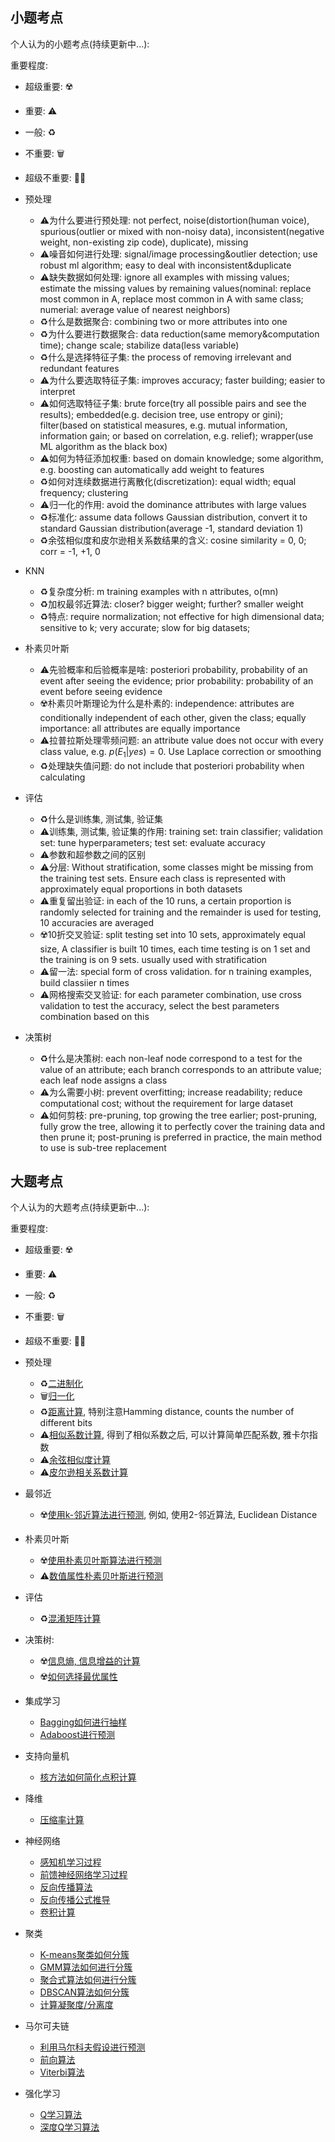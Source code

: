 ## 小题考点

个人认为的小题考点(持续更新中...):

重要程度: 

- 超级重要: ☢️
- 重要: ⚠️
- 一般: ♻️
- 不重要: 🗑️
- 超级不重要: 🏴‍☠️

- 预处理
    - ⚠️为什么要进行预处理: not perfect, noise(distortion(human voice), spurious(outlier or mixed with non-noisy data), inconsistent(negative weight, non-existing zip code), duplicate), missing
    - ⚠️噪音如何进行处理: signal/image processing&outlier detection; use robust ml algorithm; easy to deal with inconsistent&duplicate
    - ⚠️缺失数据如何处理: ignore all examples with missing values; estimate the missing values by remaining values(nominal: replace most common in A, replace most common in A with same class; numerial: average value of nearest neighbors)
	- ♻️什么是数据聚合: combining two or more attributes into one
    - ♻️为什么要进行数据聚合: data reduction(same memory&computation time); change scale; stabilize data(less variable)
	- ♻️什么是选择特征子集: the process of removing irrelevant and redundant features
	- ⚠️为什么要选取特征子集: improves accuracy; faster building; easier to interpret
    - ⚠️如何选取特征子集: brute force(try all possible pairs and see the results); embedded(e.g. decision tree, use entropy or gini); filter(based on statistical measures, e.g. mutual information, information gain; or based on correlation, e.g. relief); wrapper(use ML algorithm as the black box)
    - ⚠️如何为特征添加权重: based on domain knowledge; some algorithm, e.g. boosting can automatically add weight to features
    - ♻️如何对连续数据进行离散化(discretization): equal width; equal frequency; clustering
    - ⚠️归一化的作用: avoid the dominance attributes with large values
    - ♻️标准化: assume data follows Gaussian distribution, convert it to standard Gaussian distribution(average -1, standard deviation 1) 
	- ♻️余弦相似度和皮尔逊相关系数结果的含义: cosine similarity = 0, 0; corr = -1, +1, 0
- KNN
	- ♻️复杂度分析: m training examples with n attributes, o(mn)
	- ♻️加权最邻近算法: closer? bigger weight; further? smaller weight
	- ♻️特点: require normalization; not effective for high dimensional data; sensitive to k; very accurate; slow for big datasets; 
- 朴素贝叶斯
	- ⚠️先验概率和后验概率是啥: posteriori probability, probability of an event after seeing the evidence; prior probability: probability of an event before seeing evidence
	- ☢️朴素贝叶斯理论为什么是朴素的: independence: attributes are conditionally independent of each other, given the class; equally importance: all attributes are equally importance
	- ⚠️拉普拉斯处理零频问题: an attribute value does not occur with every class value, e.g. $p(E_1|yes)=0$. Use Laplace correction or smoothing
	- ♻️处理缺失值问题: do not include that posteriori probability when calculating
- 评估
	- ♻️什么是训练集, 测试集, 验证集
	- ⚠️训练集, 测试集, 验证集的作用: training set: train classifier; validation set: tune hyperparameters; test set: evaluate accuracy
	- ⚠️参数和超参数之间的区别
	- ⚠️分层: Without stratification, some classes might be missing from the training test sets. Ensure each class is represented with approximately equal proportions in both datasets
	- ⚠️重复留出验证:  in each of the 10 runs, a certain proportion is randomly selected for training and the remainder is used for testing, 10 accuracies are averaged
	- ☢️10折交叉验证: split testing set into 10 sets, approximately equal size, A classifier is built 10 times, each time testing is on 1 set and the training is on 9 sets. usually used with stratification
	- ⚠️留一法: special form of cross validation. for n training examples, build classiier n times
	- ⚠️网格搜索交叉验证: for each parameter combination, use cross validation to test the accuracy, select the best parameters combination based on this
- 决策树
    - ♻️什么是决策树: each non-leaf node correspond to a test for the value of an attribute; each branch corresponds to an attribute value; each leaf node assigns a class
    - ⚠️为么需要小树: prevent overfitting; increase readability; reduce computational cost; without the requirement for large dataset
    - ⚠️如何剪枝: pre-pruning, top growing the tree earlier; post-pruning, fully grow the tree, allowing it to perfectly cover the training data and then prune it; post-pruning is preferred in practice, the main method to use is sub-tree replacement

## 大题考点

个人认为的大题考点(持续更新中...):

重要程度: 

- 超级重要: ☢️
- 重要: ⚠️
- 一般: ♻️
- 不重要: 🗑️
- 超级不重要: 🏴‍☠️

- 预处理
    - ♻️[二进制化](/algorithm/preprocessing/#bit-transform)
    - 🗑️[归一化](/algorithm/preprocessing/#normalization)
    - ♻️[距离计算](/algorithm/preprocessing/#euclidean-distance), 特别注意Hamming distance, counts the number of different bits
    - ⚠️[相似系数计算](/algorithm/preprocessing/#similarity-score), 得到了相似系数之后, 可以计算简单匹配系数, 雅卡尔指数
    - ⚠️[余弦相似度计算](/algorithm/preprocessing/#cosine-similarity)
    - ⚠️[皮尔逊相关系数计算](/algorithm/preprocessing/#pearson-correlation-coefficient)
- 最邻近
	- ☢️[使用k-邻近算法进行预测](/algorithm/knn/#knn), 例如, 使用2-邻近算法, Euclidean Distance
- 朴素贝叶斯
    - ☢️[使用朴素贝叶斯算法进行预测](/algorithm/naive-bayes/#nb-algorithm)
    - ⚠️[数值属性朴素贝叶斯进行预测](/algorithm/naive-bayes/#numeric-nb)
- 评估
    - ♻️[混淆矩阵计算](/algorithm/evaluation/#confusion-matrix)
- 决策树:
    - ☢️[信息熵, 信息增益的计算](/algorithm/decision-tree/#information-gain)
    - ☢️[如何选择最优属性](/algorithm/decision-tree/#how-to-choose-best-feature)
- 集成学习
    - [Bagging如何进行抽样](/algorithm/ensemble-learning/#bagging)
    - [Adaboost进行预测](/algorithm/ensemble-learning/#adaboost)
- 支持向量机
    - [核方法如何简化点积计算](/algorithm/svm/#kernel-trick)
- 降维
    - [压缩率计算](/algorithm/dimensional-reduction/#compression-rate)
- 神经网络
    - [感知机学习过程](/algorithm/neural-network/#learning-algorithm)
    - [前馈神经网络学习过程](/algorithm/neural-network/fnn/#training-procedure)
    - [反向传播算法](/algorithm/neural-network/fnn/#backpropagation-algorithm)
    - [反向传播公式推导](/algorithm/neural-network/backpropagation)
    - [卷积计算](/algorithm/neural-network/cnn/#convolutional-layer)
- 聚类
    - [K-means聚类如何分簇](/algorithm/clustering/#k-means)
    - [GMM算法如何进行分簇](/algorithm/clustering/#gmm)
    - [聚合式算法如何进行分簇](/algorithm/clustering/#agglomerative-algorithm)
    - [DBSCAN算法如何分簇](/algorithm/clustering/#dbscan)
    - [计算凝聚度/分离度](/algorithm/clustering/#conhesion-separration)
- 马尔可夫链
    - [利用马尔科夫假设进行预测](/algorithm/markov-chain/#markov-assumption)
    - [前向算法](/algorithm/markov-chain/#forward-algorithm)
    - [Viterbi算法](/algorithm/markov-chain/#viterbi)
- 强化学习
    - [Q学习算法](/algorithm/reinforcement-learning/#q-algo)
    - [深度Q学习算法](/algorithm/reinforcement-learning/#dql)

